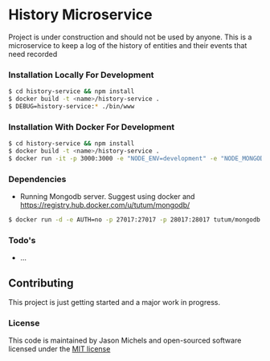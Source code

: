 # History Microservice

Project is under construction and should not be used by anyone.  This is a microservice to keep a log of the history of entities and their events that need recorded

### Installation Locally For Development
```sh
$ cd history-service && npm install
$ docker build -t <name>/history-service .
$ DEBUG=history-service:* ./bin/www
```
### Installation With Docker For Development
```sh
$ cd history-service && npm install
$ docker build -t <name>/history-service .
$ docker run -it -p 3000:3000 -e "NODE_ENV=development" -e "NODE_MONGODB_URL=change ip/host" -e "NODE_MONGODB_DATABASE_NAME=testing" --rm --name history-service <name>/history-service
```

### Dependencies
 - Running Mongodb server. Suggest using docker and https://registry.hub.docker.com/u/tutum/mongodb/
 ```sh
 $ docker run -d -e AUTH=no -p 27017:27017 -p 28017:28017 tutum/mongodb
 ```

### Todo's
 - ...

## Contributing
This project is just getting started and a major work in progress.

### License
This code is maintained by Jason Michels and open-sourced software licensed under the [MIT license](http://opensource.org/licenses/MIT)